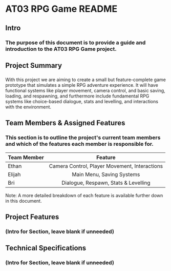 # AT03 RPG Game README

## Intro
### The purpose of this document is to provide a guide and introduction to the AT03 RPG Game project. 

## Project Summary 
### 

With this project we are aiming to create a small but feature-complete game prototype that simulates a simple RPG adventure experience. It will have functional systems like player movement, camera control, and basic saving, loading, and respawning, and furthermore include fundamental RPG systems like choice-based dialogue, stats and levelling, and interactions with the environment. 

## Team Members & Assigned Features
### This section is to outline the project's current team members and which of the features each member is responsible for. 

| Team Member   | Feature       |
| ------------- |:-------------:|
| Ethan         | Camera Control, Player Movement, Interactions     |
| Elijah        | Main Menu, Saving Systems     |
| Bri           | Dialogue, Respawn, Stats & Levelling     |

Note: A more detailed breakdown of each feature is available further down in this document. 

## Project Features
### (Intro for Section, leave blank if unneeded) 

## Technical Specifications
### (Intro for Section, leave blank if unneeded) 



